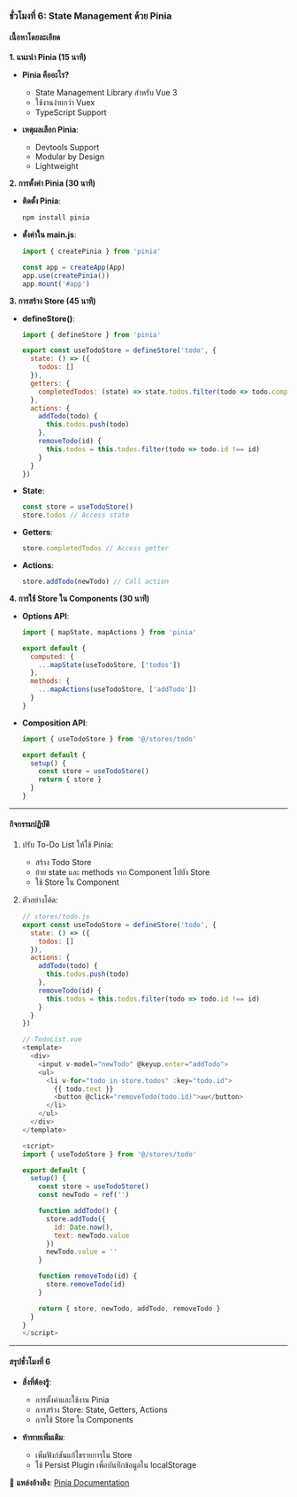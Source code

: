 ### **ชั่วโมงที่ 6: State Management ด้วย Pinia**  
#### **เนื้อหาโดยละเอียด**  
**1. แนะนำ Pinia (15 นาที)**  
- **Pinia คืออะไร?**  
  - State Management Library สำหรับ Vue 3  
  - ใช้งานง่ายกว่า Vuex  
  - TypeScript Support  

- **เหตุผลเลือก Pinia**:  
  - Devtools Support  
  - Modular by Design  
  - Lightweight  

**2. การตั้งค่า Pinia (30 นาที)**  
- **ติดตั้ง Pinia**:  
  ```bash
  npm install pinia
  ```

- **ตั้งค่าใน main.js**:  
  ```javascript
  import { createPinia } from 'pinia'

  const app = createApp(App)
  app.use(createPinia())
  app.mount('#app')
  ```

**3. การสร้าง Store (45 นาที)**  
- **defineStore()**:  
  ```javascript
  import { defineStore } from 'pinia'

  export const useTodoStore = defineStore('todo', {
    state: () => ({
      todos: []
    }),
    getters: {
      completedTodos: (state) => state.todos.filter(todo => todo.completed)
    },
    actions: {
      addTodo(todo) {
        this.todos.push(todo)
      },
      removeTodo(id) {
        this.todos = this.todos.filter(todo => todo.id !== id)
      }
    }
  })
  ```

- **State**:  
  ```javascript
  const store = useTodoStore()
  store.todos // Access state
  ```

- **Getters**:  
  ```javascript
  store.completedTodos // Access getter
  ```

- **Actions**:  
  ```javascript
  store.addTodo(newTodo) // Call action
  ```

**4. การใช้ Store ใน Components (30 นาที)**  
- **Options API**:  
  ```javascript
  import { mapState, mapActions } from 'pinia'

  export default {
    computed: {
      ...mapState(useTodoStore, ['todos'])
    },
    methods: {
      ...mapActions(useTodoStore, ['addTodo'])
    }
  }
  ```

- **Composition API**:  
  ```javascript
  import { useTodoStore } from '@/stores/todo'

  export default {
    setup() {
      const store = useTodoStore()
      return { store }
    }
  }
  ```

---

#### **กิจกรรมปฏิบัติ**  
1. ปรับ To-Do List ให้ใช้ Pinia:  
   - สร้าง Todo Store  
   - ย้าย state และ methods จาก Component ไปยัง Store  
   - ใช้ Store ใน Component  

2. ตัวอย่างโค้ด:  
   ```javascript
   // stores/todo.js
   export const useTodoStore = defineStore('todo', {
     state: () => ({
       todos: []
     }),
     actions: {
       addTodo(todo) {
         this.todos.push(todo)
       },
       removeTodo(id) {
         this.todos = this.todos.filter(todo => todo.id !== id)
       }
     }
   })

   // TodoList.vue
   <template>
     <div>
       <input v-model="newTodo" @keyup.enter="addTodo">
       <ul>
         <li v-for="todo in store.todos" :key="todo.id">
           {{ todo.text }}
           <button @click="removeTodo(todo.id)">ลบ</button>
         </li>
       </ul>
     </div>
   </template>

   <script>
   import { useTodoStore } from '@/stores/todo'

   export default {
     setup() {
       const store = useTodoStore()
       const newTodo = ref('')

       function addTodo() {
         store.addTodo({
           id: Date.now(),
           text: newTodo.value
         })
         newTodo.value = ''
       }

       function removeTodo(id) {
         store.removeTodo(id)
       }

       return { store, newTodo, addTodo, removeTodo }
     }
   }
   </script>
   ```

---

#### **สรุปชั่วโมงที่ 6**  
- **สิ่งที่ต้องรู้**:  
  - การตั้งค่าและใช้งาน Pinia  
  - การสร้าง Store: State, Getters, Actions  
  - การใช้ Store ใน Components  

- **ท้าทายเพิ่มเติม**:  
  - เพิ่มฟังก์ชันแก้ไขรายการใน Store  
  - ใช้ Persist Plugin เพื่อบันทึกข้อมูลใน localStorage  

📌 **แหล่งอ้างอิง**: [Pinia Documentation](https://pinia.vuejs.org/)
